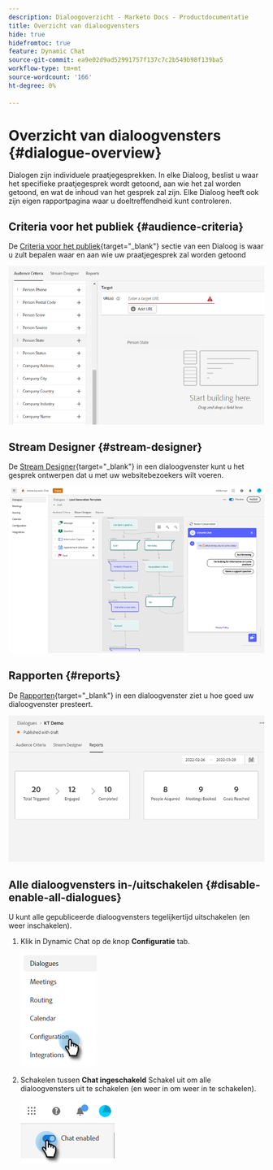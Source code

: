 ```yaml
---
description: Dialoogoverzicht - Marketo Docs - Productdocumentatie
title: Overzicht van dialoogvensters
hide: true
hidefromtoc: true
feature: Dynamic Chat
source-git-commit: ea9e02d9ad52991757f137c7c2b549b98f139ba5
workflow-type: tm+mt
source-wordcount: '166'
ht-degree: 0%

---
```


# Overzicht van dialoogvensters {#dialogue-overview}

Dialogen zijn individuele praatjegesprekken. In elke Dialoog, beslist u waar het specifieke praatjegesprek wordt getoond, aan wie het zal worden getoond, en wat de inhoud van het gesprek zal zijn. Elke Dialoog heeft ook zijn eigen rapportpagina waar u doeltreffendheid kunt controleren.

## Criteria voor het publiek {#audience-criteria}

De [Criteria voor het publiek](/help/marketo/product-docs/demand-generation/dynamic-chat/dialogues/audience-criteria.md){target="_blank"} sectie van een Dialoog is waar u zult bepalen waar en aan wie uw praatjegesprek zal worden getoond

![](assets/dialogue-overview-1.png)

## Stream Designer {#stream-designer}

De [Stream Designer](/help/marketo/product-docs/demand-generation/dynamic-chat/dialogues/stream-designer.md){target="_blank"} in een dialoogvenster kunt u het gesprek ontwerpen dat u met uw websitebezoekers wilt voeren.

![](assets/dialogue-overview-2.png)

## Rapporten {#reports}

De [Rapporten](/help/marketo/product-docs/demand-generation/dynamic-chat/dialogues/reports.md){target="_blank"} in een dialoogvenster ziet u hoe goed uw dialoogvenster presteert.

![](assets/dialogue-overview-3.png)

## Alle dialoogvensters in-/uitschakelen {#disable-enable-all-dialogues}

U kunt alle gepubliceerde dialoogvensters tegelijkertijd uitschakelen (en weer inschakelen).

1. Klik in Dynamic Chat op de knop **Configuratie** tab.

   ![](assets/dialogue-overview-4.png)

1. Schakelen tussen **Chat ingeschakeld** Schakel uit om alle dialoogvensters uit te schakelen (en weer in om weer in te schakelen).

   ![](assets/dialogue-overview-5.png)

